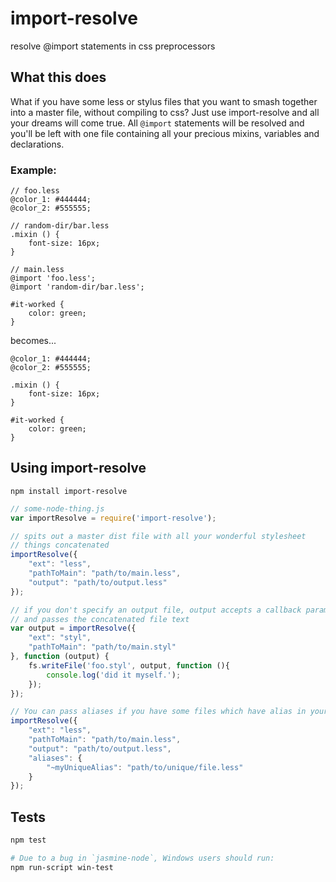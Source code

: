 # import-resolve
resolve @import statements in css preprocessors

## What this does
What if you have some less or stylus files that you want to smash together into a master file, without compiling to css?  Just use import-resolve and all your dreams will come true.  All `@import` statements will be resolved and you'll be left with one file containing all your precious mixins, variables and declarations.

### Example:

```less
// foo.less
@color_1: #444444;
@color_2: #555555;

// random-dir/bar.less
.mixin () {
    font-size: 16px;
}

// main.less
@import 'foo.less';
@import 'random-dir/bar.less';

#it-worked {
    color: green;
}
```

becomes...

```less
@color_1: #444444;
@color_2: #555555;

.mixin () {
    font-size: 16px;
}

#it-worked {
    color: green;
}

```

## Using import-resolve

```
npm install import-resolve
```

```js
// some-node-thing.js
var importResolve = require('import-resolve');

// spits out a master dist file with all your wonderful stylesheet
// things concatenated
importResolve({
    "ext": "less",
    "pathToMain": "path/to/main.less",
    "output": "path/to/output.less"
});

// if you don't specify an output file, output accepts a callback parameter
// and passes the concatenated file text
var output = importResolve({
    "ext": "styl",
    "pathToMain": "path/to/main.styl"
}, function (output) {
    fs.writeFile('foo.styl', output, function (){
        console.log('did it myself.');
    });
});

// You can pass aliases if you have some files which have alias in your build process
importResolve({
    "ext": "less",
    "pathToMain": "path/to/main.less",
    "output": "path/to/output.less",
    "aliases": {
        "~myUniqueAlias": "path/to/unique/file.less"
    }
});
```

## Tests

```bash
npm test

# Due to a bug in `jasmine-node`, Windows users should run: 
npm run-script win-test
```

